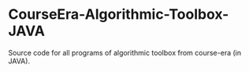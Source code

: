 # CourseEra-Algorithmic-Toolbox-JAVA
Source code for all programs of algorithmic toolbox from course-era (in JAVA).
